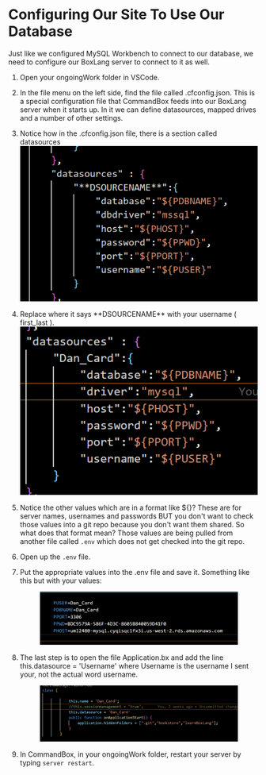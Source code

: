 # Configuring Our Site To Use Our Database

Just like we configured MySQL Workbench to connect to our database, we need to configure our BoxLang server to connect to it as well.

1. Open your ongoingWork folder in VSCode.
2. In the file menu on the left side, find the file called .cfconfig.json. This is a special configuration file that CommandBox feeds into our BoxLang server when it starts up. In it we can define datasources, mapped drives and a number of other settings.&#x20;
3. Notice how in the .cfconfig.json file, there is a section called datasources![](<../../.gitbook/assets/image (2) (1) (1) (1) (1) (1).png>)
4. Replace where it says \*\*DSOURCENAME\*\* with your username ( first\_last ). ![](<../../.gitbook/assets/image (5) (1).png>)
5. Notice the other values which are in a format like ${}? These are for server names, usernames and passwords BUT you don't want to check those values into a git repo because you don't want them shared. So what does that format mean? Those values are being pulled from another file called `.env`  which does not get checked into the git repo.&#x20;
6. Open up the `.env` file.
7.  Put the appropriate values into the .env file and save it. Something like this but with your values:&#x20;

    <figure><img src="../../.gitbook/assets/image (1) (1) (1) (1) (1) (1).png" alt=""><figcaption></figcaption></figure>
8.  The last step is to open the file Application.bx and add the line this.datasource  = 'Username' where Username is the username I sent your, not the actual word username.&#x20;

    <figure><img src="../../.gitbook/assets/image (1) (1) (1) (1) (1).png" alt=""><figcaption></figcaption></figure>
9. In CommandBox, in your ongoingWork folder, restart your server by typing `server restart`.
